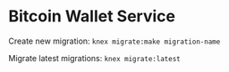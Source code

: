 # Bitcoin Wallet Service

Create new migration: `knex migrate:make migration-name`

Migrate latest migrations: `knex migrate:latest`